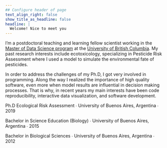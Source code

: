 ```yaml
---
## Configure header of page
text_align_right: false
show_title_as_headline: false
headline: |
  Welcome! Nice to meet you 
---
```


<!-- this is a subheadline -->
I’m a postdoctoral teaching and learning fellow scientist working in the [Master of Data Science program](https://masterdatascience.ubc.ca/) at the [University of British Columbia](https://www.ubc.ca/). My past research interests include ecotoxicology, specializing in Pesticide Risk Assessment where I used a model to simulate the environmental fate of pesticides.  

In order to address the challenges of my Ph.D, I got very involved in programming. Along the way I realized the importance of high quality software, even more when model results are influential in decision making processes. That is why, in recent years my main interests have been code reproducibility, interactive data visualization, and software development.


<i class="fas fa-graduation-cap pr3"></i> Ph.D Ecological Risk Assessment &#8729; University of Buenos Aires, Argentina  &#8729; 2019

<i class="fas fa-graduation-cap pr2"></i> Bachelor in Science Education (Biology) &#8729; University of Buenos Aires, Argentina &#8729; 2015

<i class="fas fa-graduation-cap pr2"></i> Bachelor in Biological Sciences  &#8729;
    University of Buenos Aires, Argentina  &#8729;  2012
